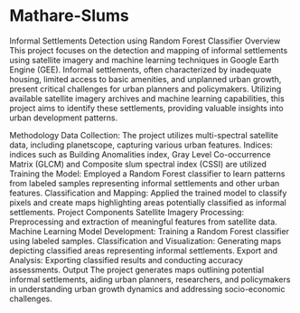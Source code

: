 # Mathare-Slums
Informal Settlements Detection using Random Forest Classifier
Overview
This project focuses on the detection and mapping of informal settlements using satellite imagery and machine learning techniques in Google Earth Engine (GEE). 
Informal settlements, often characterized by inadequate housing, limited access to basic amenities, and unplanned urban growth, present critical challenges for urban planners and policymakers. 
Utilizing available satellite imagery archives and machine learning capabilities, this project aims to identify these settlements, providing valuable insights into urban development patterns.

Methodology
Data Collection: The project utilizes multi-spectral satellite data, including planetscope, capturing various urban features.
Indices: indices such as Building Anomalities index, Gray Level Co-occurrence Matrix (GLCM) and Composite slum spectral index (CSSI) are utilized
Training the Model: Employed a Random Forest classifier to learn patterns from labeled samples representing informal settlements and other urban features.
Classification and Mapping: Applied the trained model to classify pixels and create maps highlighting areas potentially classified as informal settlements.
Project Components
Satellite Imagery Processing: Preprocessing and extraction of meaningful features from satellite data.
Machine Learning Model Development: Training a Random Forest classifier using labeled samples.
Classification and Visualization: Generating maps depicting classified areas representing informal settlements.
Export and Analysis: Exporting classified results and conducting accuracy assessments.
Output
The project generates maps outlining potential informal settlements, aiding urban planners, researchers, and policymakers in understanding urban growth dynamics and addressing socio-economic challenges.

